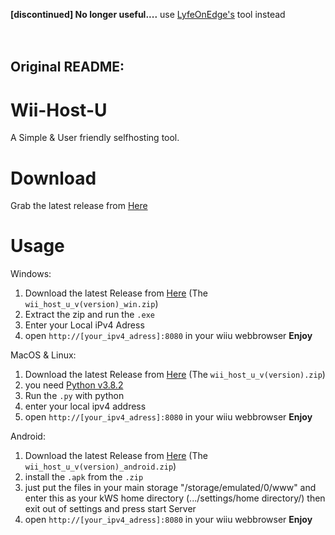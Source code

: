 <b>[discontinued] No longer useful....</b>  use [LyfeOnEdge's](https://github.com/LyfeOnEdge/appstore-workbench) tool instead
<br>
<br>
<br>

## Original README:

# Wii-Host-U
A Simple & User friendly selfhosting tool.

# Download
Grab the latest release from [Here](https://github.com/CrafterPika/Wii-Host-U/releases/latest)

# Usage
Windows:
1. Download the latest Release from [Here](https://github.com/CrafterPika/Wii-Host-U/releases/latest) (The <code>wii_host_u_v(version)_win.zip</code>)
2. Extract the zip and run the <code>.exe</code>
3. Enter your Local iPv4 Adress
4. open <code>http://[your_ipv4_adress]:8080</code> in your wiiu webbrowser
<b>Enjoy</b>

MacOS & Linux:
1. Download the latest Release from [Here](https://github.com/CrafterPika/Wii-Host-U/releases/latest) (The <code>wii_host_u_v(version).zip</code>)
2. you need [Python v3.8.2](https://www.python.org/downloads/release/python-382/)
3. Run the <code>.py</code> with python
4. enter your local ipv4 address
5. open <code>http://[your_ipv4_adress]:8080</code> in your wiiu webbrowser
<b>Enjoy</b>

Android:
1. Download the latest Release from [Here](https://github.com/CrafterPika/Wii-Host-U/releases/latest) (The <code>wii_host_u_v(version)_android.zip</code>)
2. install the <code>.apk</code> from the <code>.zip</code>
3. just put the files in your main storage "/storage/emulated/0/www" and enter this as your kWS home directory (.../settings/home directory/) then exit out of settings and press start Server
4. open <code>http://[your_ipv4_adress]:8080</code> in your wiiu webbrowser
<b>Enjoy</b>
